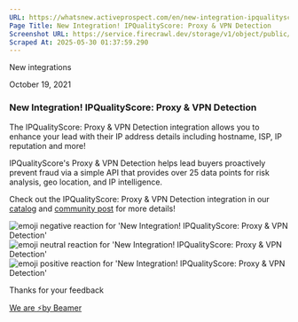 ```yaml
---
URL: https://whatsnew.activeprospect.com/en/new-integration-ipqualityscore-proxy-vpn-detection
Page Title: New Integration! IPQualityScore: Proxy & VPN Detection
Screenshot URL: https://service.firecrawl.dev/storage/v1/object/public/media/screenshot-956355e2-a25a-494c-83bb-5f3395421881.png
Scraped At: 2025-05-30 01:37:59.290
---
```


New
integrations

October 19, 2021

### New Integration! IPQualityScore: Proxy & VPN Detection

The IPQualityScore: Proxy & VPN Detection integration allows you to enhance your lead with their IP address details including hostname, ISP, IP reputation and more!

IPQualityScore's Proxy & VPN Detection helps lead buyers proactively prevent fraud via a simple API that provides over 25 data points for risk analysis, geo location, and IP intelligence.

Check out the IPQualityScore: Proxy & VPN Detection integration in our [catalog](https://activeprospect.com/integrations/ipqualityscore/proxy_detection/) and [community post](https://community.activeprospect.com/posts/4498196-ipqualityscore-proxy-vpn-detection) for more details!

![emoji negative reaction for 'New Integration! IPQualityScore: Proxy & VPN Detection'](https://app.getbeamer.com/images/emojiNeg.svg)![emoji neutral reaction for 'New Integration! IPQualityScore: Proxy & VPN Detection'](https://app.getbeamer.com/images/emojiNeut.svg)![emoji positive reaction for 'New Integration! IPQualityScore: Proxy & VPN Detection'](https://app.getbeamer.com/images/emojiPos.svg)

Thanks for your feedback

[We are ⚡by Beamer](https://www.getbeamer.com/?ref=watermark_MErKJCnu12412_public&company=ActiveProspect&watermarkRef=powered&utm_term=MErKJCnu12412&utm_content=ActiveProspect&utm_source=standalone&utm_medium=footer&utm_campaign=powered)

